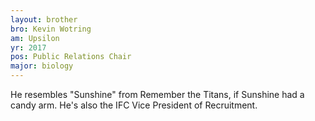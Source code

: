 ```yaml
---
layout: brother
bro: Kevin Wotring
am: Upsilon
yr: 2017
pos: Public Relations Chair
major: biology
---
```

He resembles "Sunshine" from Remember the Titans, if Sunshine had a candy arm. He's also the IFC Vice President of Recruitment.